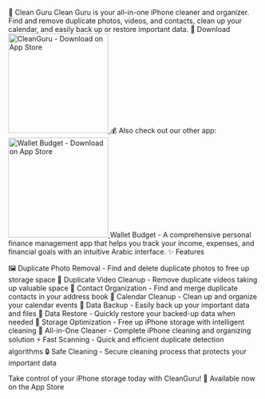 🧹 Clean Guru
Clean Guru is your all-in-one iPhone cleaner and organizer. Find and remove duplicate photos, videos, and contacts, clean up your calendar, and easily back up or restore important data.
📱 Download
<a href="https://apps.apple.com/ar/app/cleanguru/id6743487109">
  <img src="https://developer.apple.com/assets/elements/badges/download-on-the-app-store.svg" alt="CleanGuru - Download on App Store" width="200">
</a>
💰 Also check out our other app:
<a href="https://apps.apple.com/ar/app/wallet-budget-daily-wallet/id6741729309">
  <img src="https://developer.apple.com/assets/elements/badges/download-on-the-app-store.svg" alt="Wallet Budget - Download on App Store" width="200">
</a>
Wallet Budget - A comprehensive personal finance management app that helps you track your income, expenses, and financial goals with an intuitive Arabic interface.
✨ Features

🖼️ Duplicate Photo Removal - Find and delete duplicate photos to free up storage space
🎥 Duplicate Video Cleanup - Remove duplicate videos taking up valuable space
👥 Contact Organization - Find and merge duplicate contacts in your address book
📅 Calendar Cleanup - Clean up and organize your calendar events
💾 Data Backup - Easily back up your important data and files
🔄 Data Restore - Quickly restore your backed-up data when needed
📱 Storage Optimization - Free up iPhone storage with intelligent cleaning
🧹 All-in-One Cleaner - Complete iPhone cleaning and organizing solution
⚡ Fast Scanning - Quick and efficient duplicate detection algorithms
🔒 Safe Cleaning - Secure cleaning process that protects your important data


Take control of your iPhone storage today with CleanGuru! 💪
Available now on the App Store
